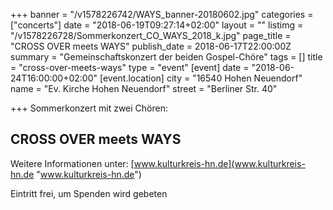 +++
banner = "/v1578226742/WAYS_banner-20180602.jpg"
categories = ["concerts"]
date = "2018-06-19T09:27:14+02:00"
layout = ""
listimg = "/v1578226728/Sommerkonzert_CO_WAYS_2018_k.jpg"
page_title = "CROSS OVER meets WAYS"
publish_date = 2018-06-17T22:00:00Z
summary = "Gemeinschaftskonzert der beiden Gospel-Chöre"
tags = []
title = "cross-over-meets-ways"
type = "event"
[event]
date = "2018-06-24T16:00:00+02:00"
[event.location]
city = "16540 Hohen Neuendorf"
name = "Ev. Kirche Hohen Neuendorf"
street = "Berliner Str. 40"

+++
Sommerkonzert mit zwei Chören:

## CROSS OVER meets WAYS

Weitere Informationen unter: [www.kulturkreis-hn.de](www.kulturkreis-hn.de "www.kulturkreis-hn.de")

Eintritt frei, um Spenden wird gebeten